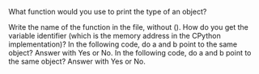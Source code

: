 What function would you use to print the type of an object?

Write the name of the function in the file, without ().
How do you get the variable identifier (which is the memory address in the CPython implementation)?
In the following code, do a and b point to the same object? Answer with Yes or No.
In the following code, do a and b point to the same object? Answer with Yes or No.
